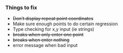 ### Things to fix
* ~~Don't display repeat point coordinates~~
* Make sure enough points to do certain regression
* Type checking for x,y input (ie strings)
* ~~breaks when only enter one point~~
* ~~breaks when enter nothing~~
* error message when bad input

